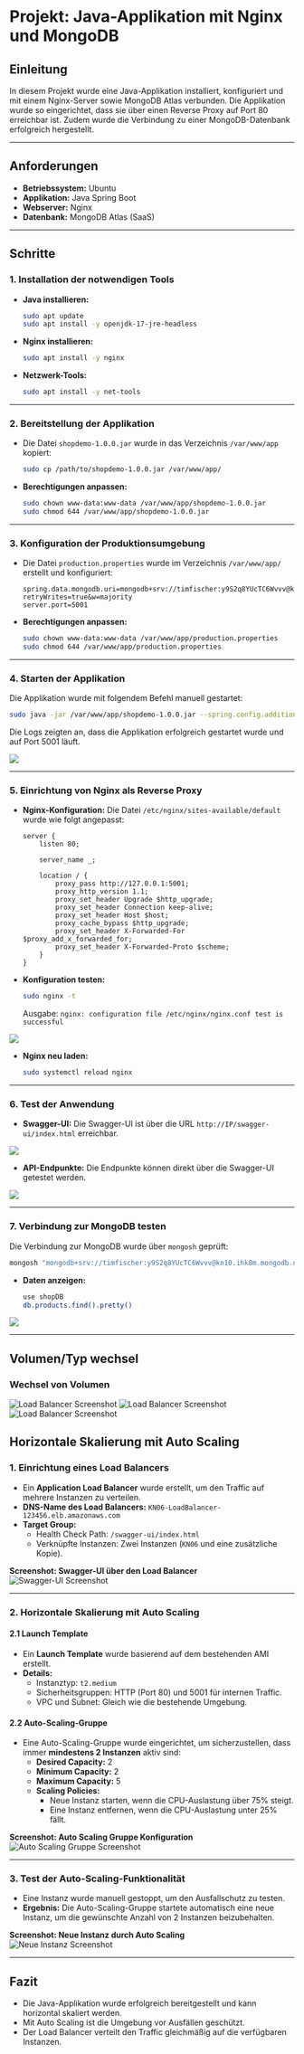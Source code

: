 
# Projekt: Java-Applikation mit Nginx und MongoDB

## Einleitung
In diesem Projekt wurde eine Java-Applikation installiert, konfiguriert und mit einem Nginx-Server sowie MongoDB Atlas verbunden. Die Applikation wurde so eingerichtet, dass sie über einen Reverse Proxy auf Port 80 erreichbar ist. Zudem wurde die Verbindung zu einer MongoDB-Datenbank erfolgreich hergestellt.

---

## Anforderungen
- **Betriebssystem:** Ubuntu
- **Applikation:** Java Spring Boot
- **Webserver:** Nginx
- **Datenbank:** MongoDB Atlas (SaaS)

---

## Schritte

### 1. Installation der notwendigen Tools
- **Java installieren:**
  ```bash
  sudo apt update
  sudo apt install -y openjdk-17-jre-headless
  ```

- **Nginx installieren:**
  ```bash
  sudo apt install -y nginx
  ```

- **Netzwerk-Tools:**
  ```bash
  sudo apt install -y net-tools
  ```

---

### 2. Bereitstellung der Applikation
- Die Datei `shopdemo-1.0.0.jar` wurde in das Verzeichnis `/var/www/app` kopiert:
  ```bash
  sudo cp /path/to/shopdemo-1.0.0.jar /var/www/app/
  ```

- **Berechtigungen anpassen:**
  ```bash
  sudo chown www-data:www-data /var/www/app/shopdemo-1.0.0.jar
  sudo chmod 644 /var/www/app/shopdemo-1.0.0.jar
  ```

---

### 3. Konfiguration der Produktionsumgebung
- Die Datei `production.properties` wurde im Verzeichnis `/var/www/app/` erstellt und konfiguriert:
  ```properties
  spring.data.mongodb.uri=mongodb+srv://timfischer:y9S2q8YUcTC6Wvvv@kn10.ihk8m.mongodb.net/shopDB?retryWrites=true&w=majority
  server.port=5001
  ```

- **Berechtigungen anpassen:**
  ```bash
  sudo chown www-data:www-data /var/www/app/production.properties
  sudo chmod 644 /var/www/app/production.properties
  ```

---

### 4. Starten der Applikation
Die Applikation wurde mit folgendem Befehl manuell gestartet:
```bash
sudo java -jar /var/www/app/shopdemo-1.0.0.jar --spring.config.additional-location=/var/www/app/production.properties
```
Die Logs zeigten an, dass die Applikation erfolgreich gestartet wurde und auf Port 5001 läuft.

![](./screenshots/application-logs.png)

---

### 5. Einrichtung von Nginx als Reverse Proxy
- **Nginx-Konfiguration:** Die Datei `/etc/nginx/sites-available/default` wurde wie folgt angepasst:
  ```nginx
  server {
      listen 80;

      server_name _;

      location / {
          proxy_pass http://127.0.0.1:5001;
          proxy_http_version 1.1;
          proxy_set_header Upgrade $http_upgrade;
          proxy_set_header Connection keep-alive;
          proxy_set_header Host $host;
          proxy_cache_bypass $http_upgrade;
          proxy_set_header X-Forwarded-For $proxy_add_x_forwarded_for;
          proxy_set_header X-Forwarded-Proto $scheme;
      }
  }
  ```

- **Konfiguration testen:**
  ```bash
  sudo nginx -t
  ```
  Ausgabe: `nginx: configuration file /etc/nginx/nginx.conf test is successful`

![](./screenshots/nginx-test.png)

- **Nginx neu laden:**
  ```bash
  sudo systemctl reload nginx
  ```

---

### 6. Test der Anwendung
- **Swagger-UI:** Die Swagger-UI ist über die URL `http://IP/swagger-ui/index.html` erreichbar.

![](./screenshots/swagger-ui.png)

- **API-Endpunkte:** Die Endpunkte können direkt über die Swagger-UI getestet werden.

![](./screenshots/api-endpoint-test.png)

---

### 7. Verbindung zur MongoDB testen
Die Verbindung zur MongoDB wurde über `mongosh` geprüft:
```bash
mongosh "mongodb+srv://timfischer:y9S2q8YUcTC6Wvvv@kn10.ihk8m.mongodb.net/shopDB"
```
- **Daten anzeigen:**
  ```bash
  use shopDB
  db.products.find().pretty()
  ```

![](./screenshots/mongodb-collection.png)

---
## Volumen/Typ wechsel
### **Wechsel von Volumen**
![Load Balancer Screenshot](./screenshots/volumechange.png)
![Load Balancer Screenshot](./screenshots/volumeterminal.png)
![Load Balancer Screenshot](./screenshots/medium.png)
## Horizontale Skalierung mit Auto Scaling

### **1. Einrichtung eines Load Balancers**
- Ein **Application Load Balancer** wurde erstellt, um den Traffic auf mehrere Instanzen zu verteilen.
- **DNS-Name des Load Balancers:** `KN06-LoadBalancer-123456.elb.amazonaws.com`
- **Target Group:**
  - Health Check Path: `/swagger-ui/index.html`
  - Verknüpfte Instanzen: Zwei Instanzen (`KN06` und eine zusätzliche Kopie).


**Screenshot: Swagger-UI über den Load Balancer**  
![Swagger-UI Screenshot](./screenshots/swagger_ui_load_balancer.png)

---

### **2. Horizontale Skalierung mit Auto Scaling**
#### **2.1 Launch Template**
- Ein **Launch Template** wurde basierend auf dem bestehenden AMI erstellt.
- **Details:**
  - Instanztyp: `t2.medium`
  - Sicherheitsgruppen: HTTP (Port 80) und 5001 für internen Traffic.
  - VPC und Subnet: Gleich wie die bestehende Umgebung.

#### **2.2 Auto-Scaling-Gruppe**
- Eine Auto-Scaling-Gruppe wurde eingerichtet, um sicherzustellen, dass immer **mindestens 2 Instanzen** aktiv sind:
  - **Desired Capacity:** 2
  - **Minimum Capacity:** 2
  - **Maximum Capacity:** 5
  - **Scaling Policies:** 
    - Neue Instanz starten, wenn die CPU-Auslastung über 75% steigt.
    - Eine Instanz entfernen, wenn die CPU-Auslastung unter 25% fällt.

**Screenshot: Auto Scaling Gruppe Konfiguration**  
![Auto Scaling Gruppe Screenshot](./screenshots/auto_scaling_group.png)

---

### **3. Test der Auto-Scaling-Funktionalität**
- Eine Instanz wurde manuell gestoppt, um den Ausfallschutz zu testen.
- **Ergebnis:** Die Auto-Scaling-Gruppe startete automatisch eine neue Instanz, um die gewünschte Anzahl von 2 Instanzen beizubehalten.

**Screenshot: Neue Instanz durch Auto Scaling**  
![Neue Instanz Screenshot](./screenshots/new_instance_auto_scaling.png)


---

## Fazit
- Die Java-Applikation wurde erfolgreich bereitgestellt und kann horizontal skaliert werden.
- Mit Auto Scaling ist die Umgebung vor Ausfällen geschützt.
- Der Load Balancer verteilt den Traffic gleichmäßig auf die verfügbaren Instanzen.


